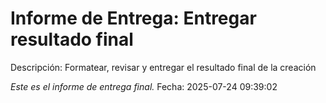 # Informe de Entrega: Entregar resultado final

Descripción: Formatear, revisar y entregar el resultado final de la creación

*Este es el informe de entrega final.*
Fecha: 2025-07-24 09:39:02
